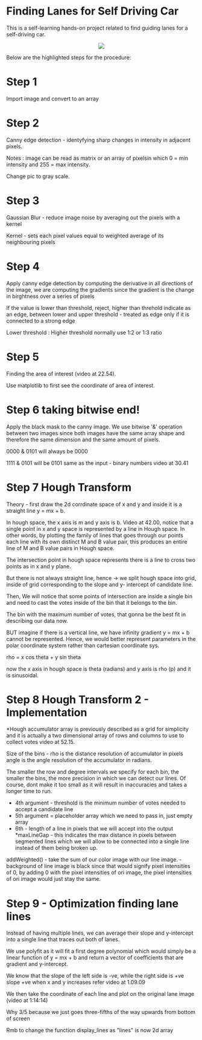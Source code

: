# Finding Lanes for Self Driving Car
This is a self-learning hands-on project related to find guiding lanes for a self-driving car.  

<p align="center"> 
<img src="https://user-images.githubusercontent.com/46767764/51599117-dc3b9500-1f39-11e9-814d-99247e28bb5e.gif">
</p>

Below are the highlighted steps for the procedure:

# Step 1
Import image and convert to an array

# Step 2
Canny edge detection - identyfying sharp changes in intensity in adjacent pixels.

Notes : image can be read as matrix or an array of pixelsin which 0 = min intensity and 255 = max intensity.

Change pic to gray scale.

# Step 3
Gaussian Blur - reduce image noise by averaging out the pixels with a kernel

Kernel - sets each pixel values equal to weighted average of its neighbouring pixels

# Step 4
Apply canny edge detection by computing the derivative in all directions of the image, we are computing the gradients since the gradient is the change in birghtness over a series of pixels

If the value is lower than threshold, reject, higher than threhold indicate as an edge, between lower and upper threshold - treated as edge only if it is connected to a strong edge

Lower threshold : Higher threshold normally use 1:2 or 1:3 ratio

# Step 5
Finding the area of interest (video at 22.54).

Use matplotlib to first see the coordinate of area of interest.


# Step 6 taking bitwise end!
Apply the black mask to the canny image. We use bitwise '&' operation between two images since both images have the same array shape and therefore the same dimension and the same amount of pixels.

0000 & 0101 will always be 0000

1111 & 0101 will be  0101 same as the input - binary numbers video at 30.41

# Step 7 Hough Transform
Theory - first draw the 2d corrdinate space of x and y and inside it is a straight line y = mx + b.

In hough space, the x axis is m and y axis is b. Video at 42.00, notice that a single point in x and y space is represented 
by a line in Hough space. In other words, by plotting the family of lines that goes through our points each line with its own distinct M and B value pair, this produces an entire line of M and B value pairs in Hough space.

The intersection point in hough space represents there is a line to cross two points as in x and y plane. 

But there is not always straight line, hence -> we split hough space into grid, inside of grid corresponding to the slope
and y- intercept of candidate line.

Then, We will notice that some points of intersection are inside a single bin and need to cast the votes inside of the bin that it belongs to the bin.

The bin with the maximum number of votes, that gonna be the best fit in describing our data now. 

BUT imagine if there is a vertical line, we have infinity gradient y = mx + b cannot be represented. Hence, we would better represent parameters in the polar coordinate system rather than cartesian coordinate sys. 

rho = x cos theta + y sin theta

now the x axis in hough space is theta (radians) and y axis is rho (p) and it is sinusoidal. 

# Step 8 Hough Transform 2 - Implementation
*Hough accumulator array is previously described as a grid for simplicity
and it is actually a two dimensional array of rows and columns to use to collect votes
 video at 52.15.

Size of the bins - rho is the distance resolution of accumulator in pixels
angle is the angle resolution of the accumulator in radians. 

The smaller the row and degree intervals we specify for each bin, the smaller the bins, 
the more precision in which we can detect our lines. Of course, dont make it too
small as it will result in inaccuracies and takes a longer time to run.


* 4th argument - threshold is the minimum number of votes needed to accept a candidate line
* 5th argument = placeholder array which we need to pass in, just empty array
* 6th - length of a line in pixels that we will accept into the output
*maxLineGap - this indicates the max distance in pixels between segmented lines
		which we will allow to be connected into a single line instead of them being broken up. 

addWeighted() - take the sum of our color image with our line image.
		- background of line image is black since that would signify pixel intensities
			 	of 0, by adding 0 with the pixel intensities of ori image, the pixel
			 	intensities of ori image would just stay the same.


# Step 9 - Optimization finding lane lines
Instead of having multiple lines, we can average their slope and y-intercept
into a single line that traces out both of lanes.

We use polyfit as it will fit a first degree polynomial which would simply be a
linear function of y = mx + b and return a vector of coefficients that are gradient and y-intercept.

We know that the slope of the left side is -ve, while the right side is +ve
   slope +ve when x and y increases refer video at 1.09.09

We then take the coordinate of each line and plot on the original lane image (video at 1:14:14)

Why 3/5 because we just goes three-fifths of the way upwards from bottom of screen

Rmb to change the function display_lines as "lines" is now 2d array
